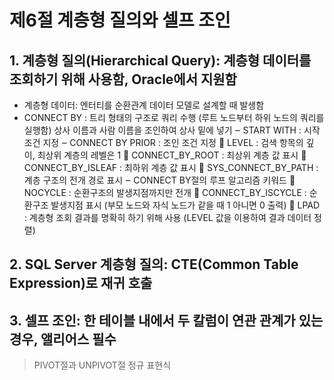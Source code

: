 # 제6절 계층형 질의와 셀프 조인
## 1.	계층형 질의(Hierarchical Query): 계층형 데이터를 조회하기 위해 사용함, Oracle에서 지원함
- 계층형 데이터: 엔터티를 순환관계 데이터 모델로 설계할 때 발생함
- CONNECT BY : 트리 형태의 구조로 쿼리 수행 (루트 노드부터 하위 노드의 쿼리를 실행함) 상사 이름과 사람 이름을 조인하여 상사 밑에 넣기
‒	START WITH : 시작 조건 지정
‒	CONNECT BY PRIOR : 조인 조건 지정
	LEVEL : 검색 항목의 깊이, 최상위 계층의 레벨은 1
	CONNECT_BY_ROOT : 최상위 계층 값 표시
	CONNECT_BY_ISLEAF : 최하위 계층 값 표시
	SYS_CONNECT_BY_PATH : 계층 구조의 전개 경로 표시
‒	CONNECT BY절의 루프 알고리즘 키워드
	NOCYCLE : 순환구조의 발생지점까지만 전개
	CONNECT_BY_ISCYCLE : 순환구조 발생지점 표시 (부모 노드와 자식 노드가 같을 때 1 아니면 0 출력)
	LPAD : 계층형 조회 결과를 명확히 하기 위해 사용 (LEVEL 값을 이용하여 결과 데이터 정렬)
## 2.	SQL Server 계층형 질의: CTE(Common Table Expression)로 재귀 호출
## 3.	셀프 조인: 한 테이블 내에서 두 칼럼이 연관 관계가 있는 경우, 앨리어스 필수
>PIVOT절과 UNPIVOT절
>정규 표현식